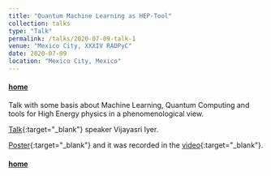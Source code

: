 ```yaml
---
title: "Quantum Machine Learning as HEP-Tool"
collection: talks
type: "Talk"
permalink: /talks/2020-07-09-talk-1
venue: "Mexico City, XXXIV RADPyC"
date: 2020-07-09
location: "Mexico City, Mexico"
---
```

#### [home](../)



Talk with some basis about Machine Learning, Quantum Computing and tools 
for High Energy physics in a phenomenological view.

[Talk](https://indico.cern.ch/event/897772/book-of-abstracts.pdf){:target="_blank"} 
speaker Vijayasri Iyer. <!---[video](https://www.youtube.com/watch?v=B414I-rh3HY).--->


[Poster](https://www.dropbox.com/s/5t8kcyoqgi83a7k/ptrQMLasHEPTool.pdf?dl=0){:target="_blank"}
and it was recorded in the [video](https://www.youtube.com/watch?v=B414I-rh3HY){:target="_blank"}.


#### [home](../)